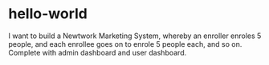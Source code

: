# hello-world
I want to build a Newtwork Marketing System, whereby an enroller enroles 5 people, and each enrollee goes on to enrole 5 people each, and so on. Complete with admin dashboard and user dashboard.
